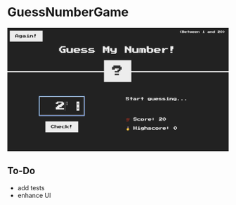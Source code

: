# GuessNumberGame
![Simple DOM Manipulation Game](https://github.com/daaimah123/GuessNumberGame/blob/main/GuessNumberGame.gif)

To-Do
--
- add tests
- enhance UI